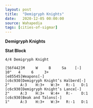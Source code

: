 ```yaml
---
layout: post
title:  "Demigryph Knights"
date:   2020-12-05 00:00:00
source: Wahapedia
tags: [cities-of-sigmar]
---
```


**Demigryph Knights**

**Stat Block**
```
4/4 Demigryph Knight
```

```
[56f442]M     W     B     Sa    [-]
10"   4     6     3+    
[e85545]Weapons[-]
[c6c930]Demigryph Knight’s Halberd[-]
2"     A:3    H:3+   W:3+   R:-1   D:1   
[c6c930]Demigryph Knight’s Lance[-]
2"     A:3    H:3+   W:4+   R:-    D:1   
[c6c930]Beak and Talons[-]
1"     A:3    H:3+   W:3+   R:-1   D:1   
```
    